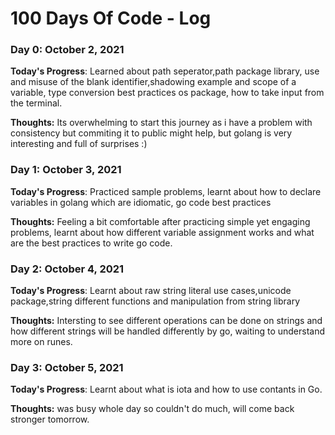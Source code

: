 # 100 Days Of Code - Log

### Day 0: October 2, 2021

**Today's Progress**: Learned about path seperator,path package library, use and misuse of the blank identifier,shadowing example and scope of a variable, type conversion best practices
                    os package, how to take input from the terminal.

**Thoughts:** Its overwhelming to start this journey as i have a problem with consistency but commiting it to public might help, but golang is very interesting and full of surprises :)

### Day 1: October 3, 2021

**Today's Progress**: Practiced sample problems, learnt about how to declare variables in golang which are idiomatic, go code best practices

**Thoughts:** Feeling a bit comfortable after practicing simple yet engaging problems, learnt about how different variable assignment works and what are the best practices to write go code.

### Day 2: October 4, 2021

**Today's Progress**: Learnt about raw string literal use cases,unicode package,string different functions and manipulation from string library

**Thoughts:** Intersting to see different operations can be done on strings and how different strings will be handled differently by go, waiting to understand more on runes.

### Day 3: October 5, 2021

**Today's Progress**: Learnt about what is iota and how to use contants in Go.

**Thoughts:** was busy whole day so couldn't do much, will come back stronger tomorrow.


